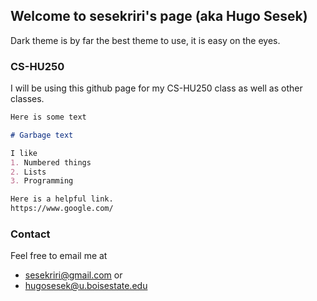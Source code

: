 ## Welcome to sesekriri's page (aka Hugo Sesek)

Dark theme is by far the best theme to use, it is easy on the eyes. 

### CS-HU250

I will be using this github page for my CS-HU250 class as well as other classes. 

```markdown
Here is some text

# Garbage text

I like 
1. Numbered things
2. Lists
3. Programming

Here is a helpful link.
https://www.google.com/
```

### Contact

Feel free to email me at 

- sesekriri@gmail.com 
or
- hugosesek@u.boisestate.edu
